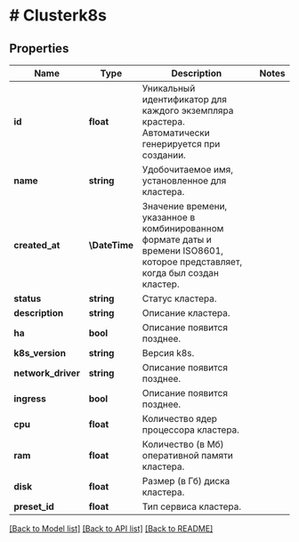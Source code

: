 # # Clusterk8s

## Properties

Name | Type | Description | Notes
------------ | ------------- | ------------- | -------------
**id** | **float** | Уникальный идентификатор для каждого экземпляра крастера. Автоматически генерируется при создании. |
**name** | **string** | Удобочитаемое имя, установленное для кластера. |
**created_at** | **\DateTime** | Значение времени, указанное в комбинированном формате даты и времени ISO8601, которое представляет, когда был создан кластер. |
**status** | **string** | Статус кластера. |
**description** | **string** | Описание кластера. |
**ha** | **bool** | Описание появится позднее. |
**k8s_version** | **string** | Версия k8s. |
**network_driver** | **string** | Описание появится позднее. |
**ingress** | **bool** | Описание появится позднее. |
**cpu** | **float** | Количество ядер процессора кластера. |
**ram** | **float** | Количество (в Мб) оперативной памяти кластера. |
**disk** | **float** | Размер (в Гб) диска кластера. |
**preset_id** | **float** | Тип сервиса кластера. |

[[Back to Model list]](../../README.md#models) [[Back to API list]](../../README.md#endpoints) [[Back to README]](../../README.md)
